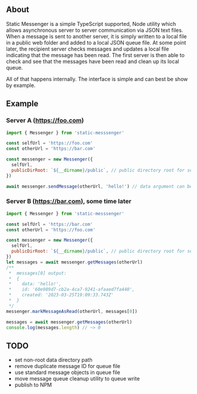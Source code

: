 ## About

Static Messenger is a simple TypeScript supported, Node utility which allows asynchronous server to server communication via JSON text files. When a message is sent to another server, it is simply written to a local file in a public web folder and added to a local JSON queue file. At some point later, the recipient server checks messages and updates a local file indicating that the message has been read. The first server is then able to check and see that the messages have been read and clean up its local queue.

All of that happens internally. The interface is simple and can best be show by example.

## Example

### Server A (https://foo.com)

```JavaScript
import { Messenger } from 'static-messsenger'

const selfUrl = 'https://foo.com'
const otherUrl = 'https://bar.com'

const messenger = new Messenger({
  selfUrl,
  publicDirRoot: `${__dirname}/public`, // public directory root for serving static assets
})

await messenger.sendMessage(otherUrl, 'hello!') // data argument can be anything that is JSON encondable
```

### Server B (https://bar.com), some time later

```JavaScript
import { Messenger } from 'static-messsenger'

const selfUrl = 'https://bar.com'
const otherUrl = 'https://foo.com'

const messenger = new Messenger({
  selfUrl,
  publicDirRoot: `${__dirname}/public`, // public directory root for serving static assets
})
let messages = await messenger.getMessages(otherUrl)
/**
 *  messages[0] output:
 *  {
 *    data: 'hello!',
 *    id: '60e989d7-cb2a-4ca7-9241-afaaed7fa440',
 *    created: '2023-03-25T19:09:33.743Z'
 *  }
 */
messenger.markMessageAsRead(otherUrl, messages[0])

messages = await messenger.getMessages(otherUrl)
console.log(messages.length) // ~> 0

```

## TODO

- set non-root data directory path
- remove duplicate message ID for queue file
- use standard message objects in queue file
- move message queue cleanup utility to queue write
- publish to NPM
